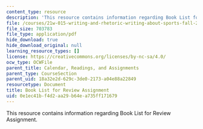 ```yaml
---
content_type: resource
description: 'This resource contains information regarding Book List for Review Assignment. '
file: /courses/21w-015-writing-and-rhetoric-writing-about-sports-fall-2013/0e1ec41bf4d2aa29b64ea735ff171679_MIT21W_015F13_Booklist.pdf
file_size: 703783
file_type: application/pdf
hide_download: true
hide_download_original: null
learning_resource_types: []
license: https://creativecommons.org/licenses/by-nc-sa/4.0/
ocw_type: OCWFile
parent_title: Calendar, Readings, and Assignments
parent_type: CourseSection
parent_uid: 18a32e2d-629c-3de0-2173-a04e88a22849
resourcetype: Document
title: Book List for Review Assignment
uid: 0e1ec41b-f4d2-aa29-b64e-a735ff171679
---
```

This resource contains information regarding Book List for Review Assignment. 